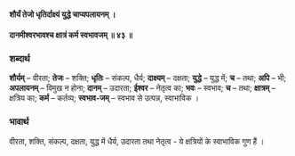 #### शौर्यं तेजो धृतिर्दाक्ष्यं युद्धे चाप्यपलायनम् ।
#### दानमीश्वरभावश्च क्षात्रं कर्म स्वभावजम् ॥ ४३ ॥

### शब्दार्थ

**शौर्यम्** – वीरता; **तेजः** – शक्ति; **धृतिः** – संकल्प, धैर्य; **दाक्ष्यम्** – दक्षता; **युद्धे** – युद्ध में; **च** – तथा; **अपि** – भी; **अपलायनम्** – विमुख न होना; **दानम्** – उदारता; **ईश्वर** – नेतृत्व का; **भवः** – स्वभाव; **च** – तथा; **क्षात्रम्** – क्षत्रिय का; **कर्म** – कर्तव्य; **स्वभाव-जम्** – स्वभाव से उत्पन्न, स्वाभाविक ।

### भावार्थ

वीरता, शक्ति, संकल्प, दक्षता, युद्ध में धैर्य, उदारता तथा नेतृत्व - ये क्षत्रियों के स्वाभाविक गुण हैं ।